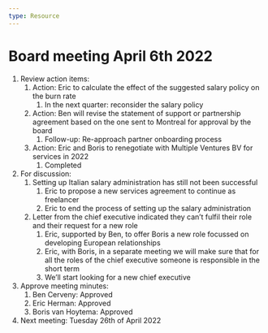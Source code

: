 ```yaml
---
type: Resource
---
```


# Board meeting April 6th 2022

1. Review action items:
   1. Action: Eric to calculate the effect of the suggested salary policy on the burn rate
      1. In the next quarter: reconsider the salary policy
   2. Action: Ben will revise the statement of support or partnership agreement based on the one sent to Montreal for approval by the board
      1. Follow-up: Re-approach partner onboarding process
   3. Action: Eric and Boris to renegotiate with Multiple Ventures BV for services in 2022
      1. Completed
2. For discussion:
   1. Setting up Italian salary administration has still not been successful
      1. Eric to propose a new services agreement to continue as freelancer
      2. Eric to end the process of setting up the salary administration
   2. Letter from the chief executive indicated they can’t fulfil their role and their request for a new role
      1. Eric, supported by Ben, to offer Boris a new role focussed on developing European relationships
      2. Eric, with Boris, in a separate meeting we will make sure that for all the roles of the chief executive someone is responsible in the short term
      3. We’ll start looking for a new chief executive
3. Approve meeting minutes:
   1. Ben Cerveny: Approved
   2. Eric Herman: Approved
   3. Boris van Hoytema: Approved
4. Next meeting: Tuesday 26th of April 2022
